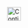 <a href="https://studio.firebase.google.com/import?url=https%3A%2F%2Fgithub.com%2Ffrikinomad%2Fphoto_metadata.git">
  <picture>
    <source
      media="(prefers-color-scheme: dark)"
      srcset="https://cdn.firebasestudio.dev/btn/continue_dark_32.svg">
    <source
      media="(prefers-color-scheme: light)"
      srcset="https://cdn.firebasestudio.dev/btn/continue_light_32.svg">
    <img
      height="32"
      alt="Continue in Firebase Studio"
      src="https://cdn.firebasestudio.dev/btn/continue_blue_32.svg">
  </picture>
</a>

